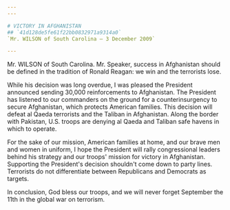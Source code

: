 ```yaml
---
---

# VICTORY IN AFGHANISTAN
## `41d128de5fe61f22bb0832971a9314a0`
`Mr. WILSON of South Carolina — 3 December 2009`

---
```



Mr. WILSON of South Carolina. Mr. Speaker, success in Afghanistan 
should be defined in the tradition of Ronald Reagan: we win and the 
terrorists lose.

While his decision was long overdue, I was pleased the President 
announced sending 30,000 reinforcements to Afghanistan. The President 
has listened to our commanders on the ground for a counterinsurgency to 
secure Afghanistan, which protects American families. This decision 
will defeat al Qaeda terrorists and the Taliban in Afghanistan. Along 
the border with Pakistan, U.S. troops are denying al Qaeda and Taliban 
safe havens in which to operate.

For the sake of our mission, American families at home, and our brave 
men and women in uniform, I hope the President will rally congressional 
leaders behind his strategy and our troops' mission for victory in 
Afghanistan. Supporting the President's decision shouldn't come down to 
party lines. Terrorists do not differentiate between Republicans and 
Democrats as targets.

In conclusion, God bless our troops, and we will never forget 
September the 11th in the global war on terrorism.
